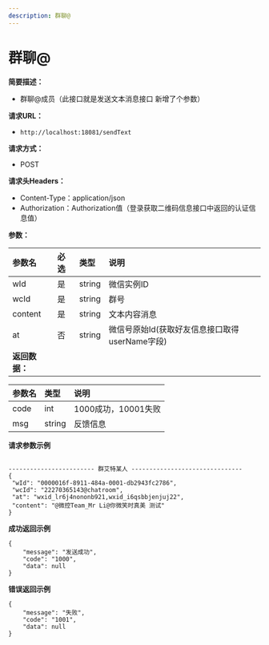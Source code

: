 ```yaml
---
description: 群聊@
---
```


# 群聊@

**简要描述：**

* 群聊@成员（此接口就是发送文本消息接口 新增了个参数）

**请求URL：**

* `http://localhost:18081/sendText`

**请求方式：**

* POST

**请求头Headers：**

* Content-Type：application/json
* Authorization：Authorization值（登录获取二维码信息接口中返回的认证信息值）

**参数：**

| 参数名 | 必选 | 类型 | 说明 |
| :--- | :--- | :--- | :--- |
| wId | 是 | string | 微信实例ID |
| wcId | 是 | string | 群号 |
| content | 是 | string | 文本内容消息 |
| at | 否 | string | 微信号原始Id\(获取好友信息接口取得userName字段\)  |
| **返回数据：** |  |  |  |

| 参数名 | 类型 | 说明 |
| :--- | :--- | :--- |
| code | int | 1000成功，10001失败 |
| msg | string | 反馈信息 |

**请求参数示例**

```text

------------------------ 群艾特某人 -------------------------------
{
 "wId": "0000016f-8911-484a-0001-db2943fc2786",
 "wcId": "22270365143@chatroom",
 "at": "wxid_lr6j4nononb921,wxid_i6qsbbjenjuj22",
 "content": "@微控Team_Mr Li@你微笑时真美 测试"
}
```

**成功返回示例**

```text
{
    "message": "发送成功",
    "code": "1000",
    "data": null
}
```

**错误返回示例**

```text
{
    "message": "失败",
    "code": "1001",
    "data": null
}
```

